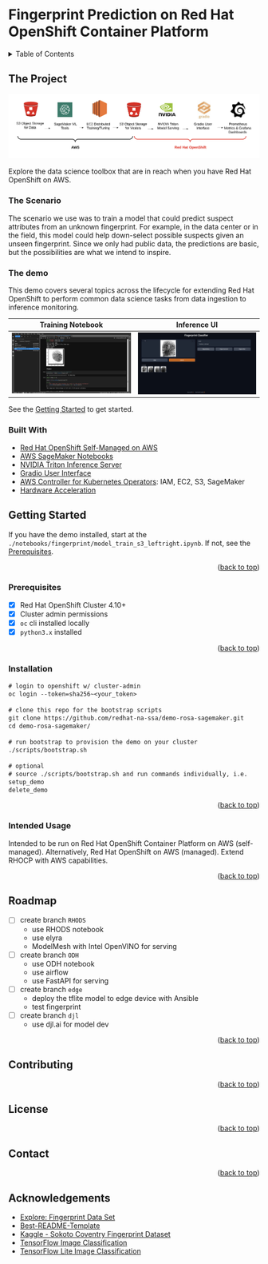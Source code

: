 # Fingerprint Prediction on Red Hat OpenShift Container Platform

<!-- Improved compatibility of back to top link: See: https://github.com/othneildrew/Best-README-Template/pull/73 -->
<a name="readme-top"></a>
<!--
*** Thank you for checking out this fingerprint prediction demonstration. If you have a suggestion
*** that would make this better, please fork the repo and create a pull request
*** or simply open an issue with the tag "enhancement".
*** Don't forget to give the project a star!
*** Thanks again! 
-->

<!-- TABLE OF CONTENTS -->
<details>
  <summary>Table of Contents</summary>
  <ol>
    <li>
      <a href="#about-the-project">About The Project</a>
      <ul>
        <li><a href="#about-the-model">About The Model</a></li>
        <li><a href="#built-with">Built With</a></li>
      </ul>
    </li>
    <li>
      <a href="#getting-started">Getting Started</a>
      <ul>
        <li><a href="#prerequisites">Prerequisites</a></li>
        <li><a href="#installation">Installation</a></li>
      </ul>
    </li>
    <li><a href="#usage">Usage</a></li>
    <li><a href="#roadmap">Roadmap</a></li>
    <li><a href="#contributing">Contributing</a></li>
    <li><a href="#license">License</a></li>
    <li><a href="#contact">Contact</a></li>
    <li><a href="#acknowledgments">Acknowledgments</a></li>
  </ol>
</details>

<!-- ABOUT THE PROJECT -->
##  The Project
![](docs/ml-lifecycle-sm-ocp.png)

Explore the data science toolbox that are in reach when you have Red Hat OpenShift on AWS. 

### The Scenario
The scenario we use was to train a model that could predict suspect attributes from an unknown fingerprint. 
For example, in the data center or in the field, this model could help down-select possible suspects given an unseen fingerprint. 
Since we only had public data, the predictions are basic, but the possibilities are what we intend to inspire.

### The demo
This demo covers several topics across the lifecycle for extending Red Hat OpenShift to perform common 
data science tasks from data ingestion to inference monitoring.

Training Notebook             |  Inference UI
:-------------------------:|:-------------------------:
![sagemaker notebook](docs/sagemaker-notebook.png) | ![gradion fingerprint user interface](docs/gradio-fingerprint-ui.png)

See the <a href="#getting-started">Getting Started</a> to get started.

### Built With
- [Red Hat OpenShift Self-Managed on AWS](https://www.redhat.com/en/resources/self-managed-openshift-sizing-subscription-guide)
- [AWS SageMaker Notebooks](https://aws.amazon.com/pm/sagemaker/)
- [NVIDIA Triton Inference Server](https://docs.nvidia.com/launchpad/ai/classification-openshift/latest/openshift-classification-triton-overview.html)
- [Gradio User Interface](https://gradio.app/)
- [AWS Controller for Kubernetes Operators](https://operatorhub.io/?provider=%5B%22Amazon%22%5D): IAM, EC2, S3, SageMaker
- [Hardware Acceleration](https://catalog.redhat.com/software/containers/nvidia/gpu-operator/5f9b0279ac3db90370a2128d)

<!-- GETTING STARTED -->
## Getting Started

If you have the demo installed, start at the `./notebooks/fingerprint/model_train_s3_leftright.ipynb`.
If not, see the <a href="#prerequisites">Prerequisites</a>.

<p align="right">(<a href="#readme-top">back to top</a>)</p>

### Prerequisites

- [x] Red Hat OpenShift Cluster 4.10+
- [x] Cluster admin permissions
- [x] `oc` cli installed locally
- [x] `python3.x` installed

<p align="right">(<a href="#readme-top">back to top</a>)</p>

### Installation

```commandline
# login to openshift w/ cluster-admin
oc login --token=sha256~<your_token>

# clone this repo for the bootstrap scripts
git clone https://github.com/redhat-na-ssa/demo-rosa-sagemaker.git
cd demo-rosa-sagemaker/

# run bootstrap to provision the demo on your cluster
./scripts/bootstrap.sh

# optional
# source ./scripts/bootstrap.sh and run commands individually, i.e.
setup_demo
delete_demo
```

<p align="right">(<a href="#readme-top">back to top</a>)</p>

<!-- USAGE EXAMPLES -->

### Intended Usage

Intended to be run on Red Hat OpenShift Container Platform on AWS (self-managed). Alternatively, Red Hat OpenShift on AWS (managed). 
Extend RHOCP with AWS capabilities.

<p align="right">(<a href="#readme-top">back to top</a>)</p>

<!-- ROADMAP -->

## Roadmap
- [ ] create branch `RHODS`
  - use RHODS notebook
  - use elyra
  - ModelMesh with Intel OpenVINO for serving
- [ ] create branch `ODH`
  - use ODH notebook
  - use airflow
  - use FastAPI for serving
- [ ] create branch `edge`
  - deploy the tflite model to edge device with Ansible
  - test fingerprint
- [ ] create branch `djl`
  - use djl.ai for model dev

<p align="right">(<a href="#readme-top">back to top</a>)</p>

## Contributing

<p align="right">(<a href="#readme-top">back to top</a>)</p>

## License

<p align="right">(<a href="#readme-top">back to top</a>)</p>

## Contact

<p align="right">(<a href="#readme-top">back to top</a>)</p>

## Acknowledgements

- [Explore: Fingerprint Data Set](https://github.com/redhat-na-ssa/datasci-fingerprint.git)
- [Best-README-Template](https://github.com/othneildrew/Best-README-Template)
- [Kaggle - Sokoto Coventry Fingerprint Dataset](https://www.kaggle.com/datasets/ruizgara/socofing)
- [TensorFlow Image Classification](https://www.tensorflow.org/tutorials/images/classification#use_tensorflow_lite)
- [TensorFlow Lite Image Classification](https://www.tensorflow.org/lite/models/modify/model_maker/image_classification#simple_end-to-end_example)